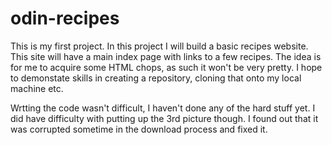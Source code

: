 # odin-recipes
This is my first project. In this project I will build a basic recipes website. This site will have a main index page with links to a few recipes. The idea is for me to acquire some HTML chops, as such it won't be very pretty. I hope to demonstate skills in creating a repository, cloning that onto my local machine etc.

Wrtting the code wasn't difficult, I haven't done any of the hard stuff yet. I did have difficulty with putting up the 3rd picture though. I found out that it was corrupted sometime in the download process and fixed it. 